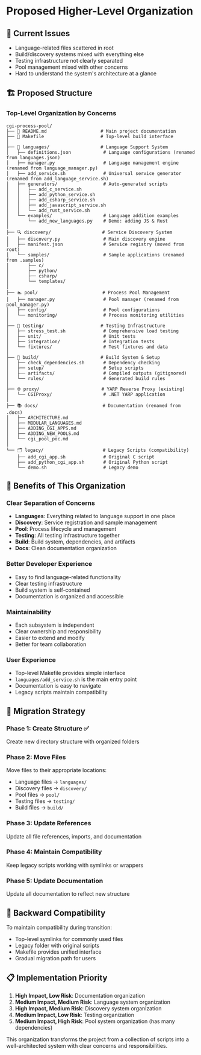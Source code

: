 # Proposed Higher-Level Organization

## 🎯 Current Issues
- Language-related files scattered in root
- Build/discovery systems mixed with everything else
- Testing infrastructure not clearly separated
- Pool management mixed with other concerns
- Hard to understand the system's architecture at a glance

## 🏗️ Proposed Structure

### **Top-Level Organization by Concerns**

```
cgi-process-pool/
├── 📄 README.md                    # Main project documentation
├── 📄 Makefile                     # Top-level build interface
│
├── 🔷 languages/                   # Language Support System
│   ├── definitions.json            # Language configurations (renamed from languages.json)
│   ├── manager.py                  # Language management engine (renamed from language_manager.py)
│   ├── add_service.sh              # Universal service generator (renamed from add_language_service.sh)
│   ├── generators/                 # Auto-generated scripts
│   │   ├── add_c_service.sh
│   │   ├── add_python_service.sh
│   │   ├── add_csharp_service.sh
│   │   ├── add_javascript_service.sh
│   │   └── add_rust_service.sh
│   └── examples/                   # Language addition examples
│       └── add_new_languages.py    # Demo: adding JS & Rust
│
├── 🔍 discovery/                   # Service Discovery System
│   ├── discovery.py                # Main discovery engine
│   ├── manifest.json               # Service registry (moved from root)
│   └── samples/                    # Sample applications (renamed from .samples)
│       ├── c/
│       ├── python/
│       ├── csharp/
│       └── templates/
│
├── 🏊 pool/                        # Process Pool Management
│   ├── manager.py                  # Pool manager (renamed from pool_manager.py)
│   ├── config/                     # Pool configurations
│   └── monitoring/                 # Process monitoring utilities
│
├── 🧪 testing/                     # Testing Infrastructure
│   ├── stress_test.sh              # Comprehensive load testing
│   ├── unit/                       # Unit tests
│   ├── integration/                # Integration tests
│   └── fixtures/                   # Test fixtures and data
│
├── 🔧 build/                       # Build System & Setup
│   ├── check_dependencies.sh       # Dependency checking
│   ├── setup/                      # Setup scripts
│   ├── artifacts/                  # Compiled outputs (gitignored)
│   └── rules/                      # Generated build rules
│
├── 🌐 proxy/                       # YARP Reverse Proxy (existing)
│   └── CGIProxy/                   # .NET YARP application
│
├── 📚 docs/                        # Documentation (renamed from .docs)
│   ├── ARCHITECTURE.md
│   ├── MODULAR_LANGUAGES.md
│   ├── ADDING_CGI_APPS.md
│   ├── ADDING_NEW_POOLS.md
│   └── cgi_pool_poc.md
│
└── 🗂️ legacy/                      # Legacy Scripts (compatibility)
    ├── add_cgi_app.sh              # Original C script
    ├── add_python_cgi_app.sh       # Original Python script
    └── demo.sh                     # Legacy demo
```

## 🎯 Benefits of This Organization

### **Clear Separation of Concerns**
- **Languages**: Everything related to language support in one place
- **Discovery**: Service registration and sample management
- **Pool**: Process lifecycle and management
- **Testing**: All testing infrastructure together
- **Build**: Build system, dependencies, and artifacts
- **Docs**: Clean documentation organization

### **Better Developer Experience**
- Easy to find language-related functionality
- Clear testing infrastructure
- Build system is self-contained
- Documentation is organized and accessible

### **Maintainability**
- Each subsystem is independent
- Clear ownership and responsibility
- Easier to extend and modify
- Better for team collaboration

### **User Experience**
- Top-level Makefile provides simple interface
- `languages/add_service.sh` is the main entry point
- Documentation is easy to navigate
- Legacy scripts maintain compatibility

## 🚀 Migration Strategy

### **Phase 1: Create Structure** ✅
Create new directory structure with organized folders

### **Phase 2: Move Files** 
Move files to their appropriate locations:
- Language files → `languages/`
- Discovery files → `discovery/`
- Pool files → `pool/`
- Testing files → `testing/`
- Build files → `build/`

### **Phase 3: Update References**
Update all file references, imports, and documentation

### **Phase 4: Maintain Compatibility**
Keep legacy scripts working with symlinks or wrappers

### **Phase 5: Update Documentation**
Update all documentation to reflect new structure

## 🔄 Backward Compatibility

To maintain compatibility during transition:
- Top-level symlinks for commonly used files
- Legacy folder with original scripts
- Makefile provides unified interface
- Gradual migration path for users

## 📋 Implementation Priority

1. **High Impact, Low Risk**: Documentation organization
2. **Medium Impact, Medium Risk**: Language system organization  
3. **High Impact, Medium Risk**: Discovery system organization
4. **Medium Impact, Low Risk**: Testing organization
5. **Medium Impact, High Risk**: Pool system organization (has many dependencies)

This organization transforms the project from a collection of scripts into a well-architected system with clear concerns and responsibilities.